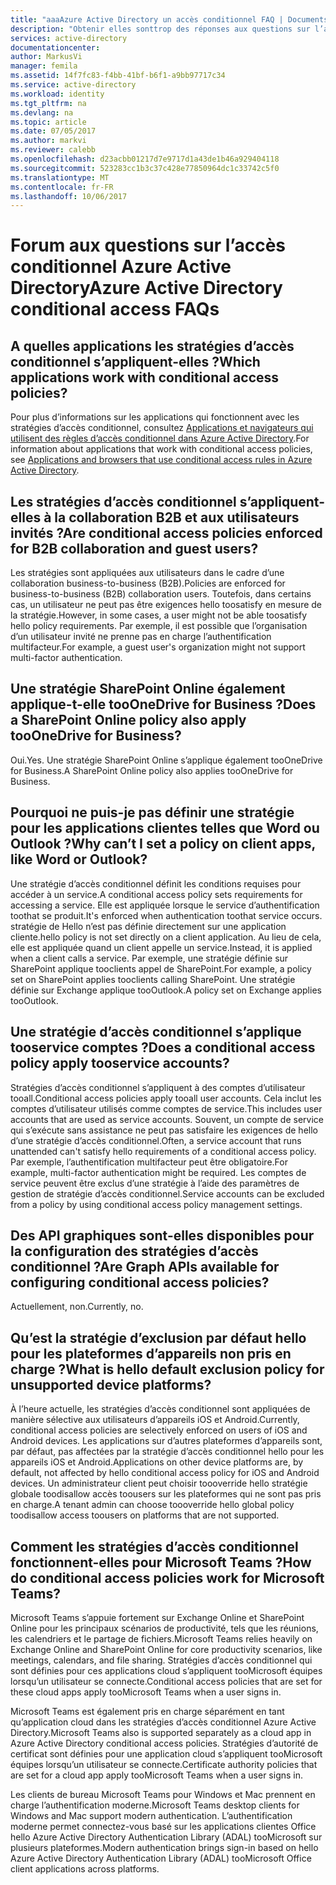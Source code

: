 ```yaml
---
title: "aaaAzure Active Directory un accès conditionnel FAQ | Documents Microsoft"
description: "Obtenir elles sonttrop des réponses aux questions sur l’accès conditionnel dans Azure Active Directory."
services: active-directory
documentationcenter: 
author: MarkusVi
manager: femila
ms.assetid: 14f7fc83-f4bb-41bf-b6f1-a9bb97717c34
ms.service: active-directory
ms.workload: identity
ms.tgt_pltfrm: na
ms.devlang: na
ms.topic: article
ms.date: 07/05/2017
ms.author: markvi
ms.reviewer: calebb
ms.openlocfilehash: d23acbb01217d7e9717d1a43de1b46a929404118
ms.sourcegitcommit: 523283cc1b3c37c428e77850964dc1c33742c5f0
ms.translationtype: MT
ms.contentlocale: fr-FR
ms.lasthandoff: 10/06/2017
---
```

# <a name="azure-active-directory-conditional-access-faqs"></a><span data-ttu-id="9e54b-103">Forum aux questions sur l’accès conditionnel Azure Active Directory</span><span class="sxs-lookup"><span data-stu-id="9e54b-103">Azure Active Directory conditional access FAQs</span></span>

## <a name="which-applications-work-with-conditional-access-policies"></a><span data-ttu-id="9e54b-104">A quelles applications les stratégies d’accès conditionnel s’appliquent-elles ?</span><span class="sxs-lookup"><span data-stu-id="9e54b-104">Which applications work with conditional access policies?</span></span>

<span data-ttu-id="9e54b-105">Pour plus d’informations sur les applications qui fonctionnent avec les stratégies d’accès conditionnel, consultez [Applications et navigateurs qui utilisent des règles d’accès conditionnel dans Azure Active Directory](active-directory-conditional-access-supported-apps.md).</span><span class="sxs-lookup"><span data-stu-id="9e54b-105">For information about applications that work with conditional access policies, see [Applications and browsers that use conditional access rules in Azure Active Directory](active-directory-conditional-access-supported-apps.md).</span></span>

## <a name="are-conditional-access-policies-enforced-for-b2b-collaboration-and-guest-users"></a><span data-ttu-id="9e54b-106">Les stratégies d’accès conditionnel s’appliquent-elles à la collaboration B2B et aux utilisateurs invités ?</span><span class="sxs-lookup"><span data-stu-id="9e54b-106">Are conditional access policies enforced for B2B collaboration and guest users?</span></span>

<span data-ttu-id="9e54b-107">Les stratégies sont appliquées aux utilisateurs dans le cadre d’une collaboration business-to-business (B2B).</span><span class="sxs-lookup"><span data-stu-id="9e54b-107">Policies are enforced for business-to-business (B2B) collaboration users.</span></span> <span data-ttu-id="9e54b-108">Toutefois, dans certains cas, un utilisateur ne peut pas être exigences hello toosatisfy en mesure de la stratégie.</span><span class="sxs-lookup"><span data-stu-id="9e54b-108">However, in some cases, a user might not be able toosatisfy hello policy requirements.</span></span> <span data-ttu-id="9e54b-109">Par exemple, il est possible que l’organisation d’un utilisateur invité ne prenne pas en charge l’authentification multifacteur.</span><span class="sxs-lookup"><span data-stu-id="9e54b-109">For example, a guest user's organization might not support multi-factor authentication.</span></span> 



## <a name="does-a-sharepoint-online-policy-also-apply-tooonedrive-for-business"></a><span data-ttu-id="9e54b-110">Une stratégie SharePoint Online également applique-t-elle tooOneDrive for Business ?</span><span class="sxs-lookup"><span data-stu-id="9e54b-110">Does a SharePoint Online policy also apply tooOneDrive for Business?</span></span>

<span data-ttu-id="9e54b-111">Oui.</span><span class="sxs-lookup"><span data-stu-id="9e54b-111">Yes.</span></span> <span data-ttu-id="9e54b-112">Une stratégie SharePoint Online s’applique également tooOneDrive for Business.</span><span class="sxs-lookup"><span data-stu-id="9e54b-112">A SharePoint Online policy also applies tooOneDrive for Business.</span></span>


## <a name="why-cant-i-set-a-policy-on-client-apps-like-word-or-outlook"></a><span data-ttu-id="9e54b-113">Pourquoi ne puis-je pas définir une stratégie pour les applications clientes telles que Word ou Outlook ?</span><span class="sxs-lookup"><span data-stu-id="9e54b-113">Why can’t I set a policy on client apps, like Word or Outlook?</span></span>

<span data-ttu-id="9e54b-114">Une stratégie d’accès conditionnel définit les conditions requises pour accéder à un service.</span><span class="sxs-lookup"><span data-stu-id="9e54b-114">A conditional access policy sets requirements for accessing a service.</span></span> <span data-ttu-id="9e54b-115">Elle est appliquée lorsque le service d’authentification toothat se produit.</span><span class="sxs-lookup"><span data-stu-id="9e54b-115">It's enforced when authentication toothat service occurs.</span></span> <span data-ttu-id="9e54b-116">stratégie de Hello n’est pas définie directement sur une application cliente.</span><span class="sxs-lookup"><span data-stu-id="9e54b-116">hello policy is not set directly on a client application.</span></span> <span data-ttu-id="9e54b-117">Au lieu de cela, elle est appliquée quand un client appelle un service.</span><span class="sxs-lookup"><span data-stu-id="9e54b-117">Instead, it is applied when a client calls a service.</span></span> <span data-ttu-id="9e54b-118">Par exemple, une stratégie définie sur SharePoint applique tooclients appel de SharePoint.</span><span class="sxs-lookup"><span data-stu-id="9e54b-118">For example, a policy set on SharePoint applies tooclients calling SharePoint.</span></span> <span data-ttu-id="9e54b-119">Une stratégie définie sur Exchange applique tooOutlook.</span><span class="sxs-lookup"><span data-stu-id="9e54b-119">A policy set on Exchange applies tooOutlook.</span></span>

## <a name="does-a-conditional-access-policy-apply-tooservice-accounts"></a><span data-ttu-id="9e54b-120">Une stratégie d’accès conditionnel s’applique tooservice comptes ?</span><span class="sxs-lookup"><span data-stu-id="9e54b-120">Does a conditional access policy apply tooservice accounts?</span></span>

<span data-ttu-id="9e54b-121">Stratégies d’accès conditionnel s’appliquent à des comptes d’utilisateur tooall.</span><span class="sxs-lookup"><span data-stu-id="9e54b-121">Conditional access policies apply tooall user accounts.</span></span> <span data-ttu-id="9e54b-122">Cela inclut les comptes d’utilisateur utilisés comme comptes de service.</span><span class="sxs-lookup"><span data-stu-id="9e54b-122">This includes user accounts that are used as service accounts.</span></span> <span data-ttu-id="9e54b-123">Souvent, un compte de service qui s’exécute sans assistance ne peut pas satisfaire les exigences de hello d’une stratégie d’accès conditionnel.</span><span class="sxs-lookup"><span data-stu-id="9e54b-123">Often, a service account that runs unattended can't satisfy hello requirements of a conditional access policy.</span></span> <span data-ttu-id="9e54b-124">Par exemple, l’authentification multifacteur peut être obligatoire.</span><span class="sxs-lookup"><span data-stu-id="9e54b-124">For example, multi-factor authentication might be required.</span></span> <span data-ttu-id="9e54b-125">Les comptes de service peuvent être exclus d’une stratégie à l’aide des paramètres de gestion de stratégie d’accès conditionnel.</span><span class="sxs-lookup"><span data-stu-id="9e54b-125">Service accounts can be excluded from a policy by using conditional access policy management settings.</span></span> 

## <a name="are-graph-apis-available-for-configuring-conditional-access-policies"></a><span data-ttu-id="9e54b-126">Des API graphiques sont-elles disponibles pour la configuration des stratégies d’accès conditionnel ?</span><span class="sxs-lookup"><span data-stu-id="9e54b-126">Are Graph APIs available for configuring conditional access policies?</span></span>

<span data-ttu-id="9e54b-127">Actuellement, non.</span><span class="sxs-lookup"><span data-stu-id="9e54b-127">Currently, no.</span></span> 

## <a name="what-is-hello-default-exclusion-policy-for-unsupported-device-platforms"></a><span data-ttu-id="9e54b-128">Qu’est la stratégie d’exclusion par défaut hello pour les plateformes d’appareils non pris en charge ?</span><span class="sxs-lookup"><span data-stu-id="9e54b-128">What is hello default exclusion policy for unsupported device platforms?</span></span>

<span data-ttu-id="9e54b-129">À l’heure actuelle, les stratégies d’accès conditionnel sont appliquées de manière sélective aux utilisateurs d’appareils iOS et Android.</span><span class="sxs-lookup"><span data-stu-id="9e54b-129">Currently, conditional access policies are selectively enforced on users of iOS and Android devices.</span></span> <span data-ttu-id="9e54b-130">Les applications sur d’autres plateformes d’appareils sont, par défaut, pas affectées par la stratégie d’accès conditionnel hello pour les appareils iOS et Android.</span><span class="sxs-lookup"><span data-stu-id="9e54b-130">Applications on other device platforms are, by default, not affected by hello conditional access policy for iOS and Android devices.</span></span> <span data-ttu-id="9e54b-131">Un administrateur client peut choisir toooverride hello stratégie globale toodisallow accès toousers sur les plateformes qui ne sont pas pris en charge.</span><span class="sxs-lookup"><span data-stu-id="9e54b-131">A tenant admin can choose toooverride hello global policy toodisallow access toousers on platforms that are not supported.</span></span>


## <a name="how-do-conditional-access-policies-work-for-microsoft-teams"></a><span data-ttu-id="9e54b-132">Comment les stratégies d’accès conditionnel fonctionnent-elles pour Microsoft Teams ?</span><span class="sxs-lookup"><span data-stu-id="9e54b-132">How do conditional access policies work for Microsoft Teams?</span></span>  

<span data-ttu-id="9e54b-133">Microsoft Teams s’appuie fortement sur Exchange Online et SharePoint Online pour les principaux scénarios de productivité, tels que les réunions, les calendriers et le partage de fichiers.</span><span class="sxs-lookup"><span data-stu-id="9e54b-133">Microsoft Teams relies heavily on Exchange Online and SharePoint Online for core productivity scenarios, like meetings, calendars, and file sharing.</span></span> <span data-ttu-id="9e54b-134">Stratégies d’accès conditionnel qui sont définies pour ces applications cloud s’appliquent tooMicrosoft équipes lorsqu’un utilisateur se connecte.</span><span class="sxs-lookup"><span data-stu-id="9e54b-134">Conditional access policies that are set for these cloud apps apply tooMicrosoft Teams when a user signs in.</span></span>

<span data-ttu-id="9e54b-135">Microsoft Teams est également pris en charge séparément en tant qu’application cloud dans les stratégies d’accès conditionnel Azure Active Directory.</span><span class="sxs-lookup"><span data-stu-id="9e54b-135">Microsoft Teams also is supported separately as a cloud app in Azure Active Directory conditional access policies.</span></span> <span data-ttu-id="9e54b-136">Stratégies d’autorité de certificat sont définies pour une application cloud s’appliquent tooMicrosoft équipes lorsqu’un utilisateur se connecte.</span><span class="sxs-lookup"><span data-stu-id="9e54b-136">Certificate authority policies that are set for a cloud app apply tooMicrosoft Teams when a user signs in.</span></span>

<span data-ttu-id="9e54b-137">Les clients de bureau Microsoft Teams pour Windows et Mac prennent en charge l’authentification moderne.</span><span class="sxs-lookup"><span data-stu-id="9e54b-137">Microsoft Teams desktop clients for Windows and Mac support modern authentication.</span></span> <span data-ttu-id="9e54b-138">L’authentification moderne permet connectez-vous basé sur les applications clientes Office hello Azure Active Directory Authentication Library (ADAL) tooMicrosoft sur plusieurs plateformes.</span><span class="sxs-lookup"><span data-stu-id="9e54b-138">Modern authentication brings sign-in based on hello Azure Active Directory Authentication Library (ADAL) tooMicrosoft Office client applications across platforms.</span></span> 
